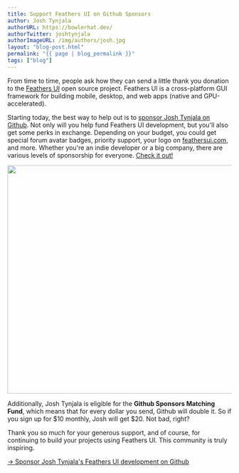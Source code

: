 ```yaml
---
title: Support Feathers UI on Github Sponsors
author: Josh Tynjala
authorURL: https://bowlerhat.dev/
authorTwitter: joshtynjala
authorImageURL: /img/authors/josh.jpg
layout: "blog-post.html"
permalink: "{{ page | blog_permalink }}"
tags: ["blog"]
---
```


From time to time, people ask how they can send a little thank you donation to the [Feathers UI](/) open source project. Feathers UI is a cross-platform GUI framework for building mobile, desktop, and web apps (native and GPU-accelerated).

Starting today, the best way to help out is to [sponsor Josh Tynjala on Github](https://github.com/sponsors/joshtynjala). Not only will you help fund Feathers UI development, but you'll also get some perks in exchange. Depending on your budget, you could get special forum avatar badges, priority support, your logo on [feathersui.com](https://feathersui.com/), and more. Whether you're an indie developer or a big company, there are various levels of sponsorship for everyone. [Check it out!](https://github.com/sponsors/joshtynjala)

<div style="text-align:center;"><a href="https://github.com/sponsors/joshtynjala"><img src="/blog/img/github-sponsors.png" style="width:512px"/></a></div>

Additionally, Josh Tynjala is eligible for the **Github Sponsors Matching Fund**, which means that for every dollar you send, Github will double it. So if you sign up for $10 monthly, Josh will get $20. Not bad, right?

Thank you so much for your generous support, and of course, for continuing to build your projects using Feathers UI. This community is truly inspiring.

[→ Sponsor Josh Tynjala's Feathers UI development on Github](https://github.com/sponsors/joshtynjala)
